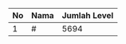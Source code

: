 | No | Nama            | Jumlah Level |
|----|-----------------|--------------|
| 1  | #    |    5694        |
